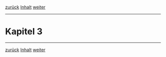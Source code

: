 <!-- page navigation -->
[zurück](../k02/k02.html)  [Inhalt](../inhalt.html)  [weiter](../k04/k04.html)



* * * * *
<!-- end page navigation -->

Kapitel 3
=========


<!-- page navigation -->

* * * * *



[zurück](../k02/k02.html)  [Inhalt](../inhalt.html)  [weiter](../k04/k04.html)
<!-- end page navigation -->